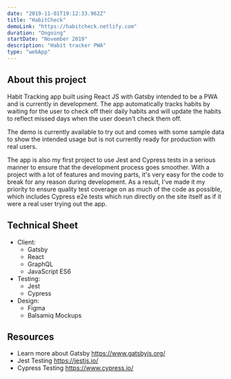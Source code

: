 ```yaml
---
date: "2019-11-01T19:12:33.962Z"
title: "HabitCheck"
demoLink: "https://habitcheck.netlify.com"
duration: "Ongoing"
startDate: "November 2019"
description: "Habit tracker PWA"
type: "webApp"
---
```

<section>
<h2>About this project</h2>
<p>
  Habit Tracking app built using React JS with Gatsby intended to be a PWA and is currently in development. The app automatically tracks habits by waiting for the user to check off their daily habits and will update the habits to reflect missed days when the user doesn't check them off. 
</p>
<p>
  The demo is currently available to try out and comes with some sample data to show the intended usage but is not currently ready for production with real users.
</p>
<p>
  The app is also my first project to use Jest and Cypress tests in a serious manner to ensure that the development process goes smoother. With a project with a lot of features and moving parts, it's very easy for the code to break for any reason during development. As a result, I've made it my priority to ensure quality test coverage on as much of the code as possible, which includes Cypress e2e tests which run directly on the site itself as if it were a real user trying out the app.
</p>
</section>
<section>
<h2>Technical Sheet</h2>
<ul>
  <li>
    Client:
    <ul>
      <li>Gatsby</li>
      <li>React</li>
      <li>GraphQL</li>
      <li>JavaScript ES6</li>
    </ul>
  </li>

  <li>
    Testing:
    <ul>
      <li>Jest</li>
      <li>Cypress</li>
    </ul>
  </li>
  
  <li>
    Design:
    <ul>
      <li>Figma</li>
      <li>Balsamiq Mockups</li>
    </ul>
  </li>
</ul>
</section>
<section>
<h2>Resources</h2>
<ul>
  <li>
    Learn more about Gatsby
    <a href="https://www.gatsbyjs.org/">https://www.gatsbyjs.org/</a>
  </li>
  <li>
    Jest Testing
    <a href="https://jestjs.io/">https://jestjs.io/</a>
  </li>
  <li>
    Cypress Testing
    <a href="https://www.cypress.io/">https://www.cypress.io/</a>
  </li>
</ul>
</section>
